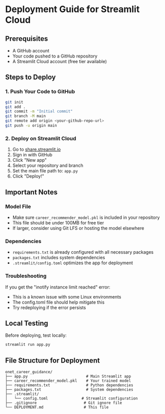 # Deployment Guide for Streamlit Cloud

## Prerequisites
- A GitHub account
- Your code pushed to a GitHub repository
- A Streamlit Cloud account (free tier available)

## Steps to Deploy

### 1. Push Your Code to GitHub
```bash
git init
git add .
git commit -m "Initial commit"
git branch -M main
git remote add origin <your-github-repo-url>
git push -u origin main
```

### 2. Deploy on Streamlit Cloud
1. Go to [share.streamlit.io](https://share.streamlit.io)
2. Sign in with GitHub
3. Click "New app"
4. Select your repository and branch
5. Set the main file path to: `app.py`
6. Click "Deploy!"

## Important Notes

### Model File
- Make sure `career_recommender_model.pkl` is included in your repository
- This file should be under 100MB for free tier
- If larger, consider using Git LFS or hosting the model elsewhere

### Dependencies
- `requirements.txt` is already configured with all necessary packages
- `packages.txt` includes system dependencies
- `.streamlit/config.toml` optimizes the app for deployment

### Troubleshooting
If you get the "inotify instance limit reached" error:
- This is a known issue with some Linux environments
- The config.toml file should help mitigate this
- Try redeploying if the error persists

## Local Testing
Before deploying, test locally:
```bash
streamlit run app.py
```

## File Structure for Deployment
```
onet_career_guidance/
├── app.py                          # Main Streamlit app
├── career_recommender_model.pkl    # Your trained model
├── requirements.txt                # Python dependencies
├── packages.txt                    # System dependencies
├── .streamlit/
│   └── config.toml               # Streamlit configuration
├── .gitignore                     # Git ignore file
└── DEPLOYMENT.md                  # This file
```
